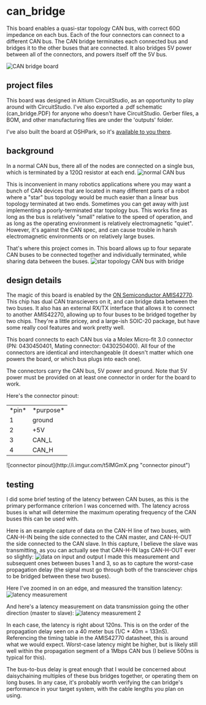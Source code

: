 # can_bridge
This board enables a quasi-star topology CAN bus, with correct 60Ω impedance on each bus. Each of the four connectors can connect to a different CAN bus. The CAN bridge terminates each connected bus and bridges it to the other buses that are connected. It also bridges 5V power between all of the connectors, and powers itself off the 5V bus.

![CAN bridge board](http://i.imgur.com/OkmIAWQ.png?2 "CAN bridge board")

## project files
This board was designed in Altium CircuitStudio, as an opportunity to play around with CircuitStudio. I've also exported a .pdf schematic (can_bridge.PDF) for anyone who doesn't have CircuitStudio. Gerber files, a BOM, and other manufacturing files are under the 'outputs' folder.

I've also built the board at OSHPark, so it's [available to you there](https://oshpark.com/shared_projects/wRxKJq7h).

## background
In a normal CAN bus, there all of the nodes are connected on a single bus, which is terminated by a 120Ω resistor at each end.
![normal CAN bus](http://i.imgur.com/MDjxx2U.png "normal CAN bus")

This is inconvenient in many robotics applications where you may want a bunch of CAN devices that are located in many different parts of a robot where a "star" bus topology would be much easier than a linear bus topology terminated at two ends. Sometimes you can get away with just implementing a poorly-terminated star topology bus. This works fine as long as the bus is relatively "small" relative to the speed of operation, and as long as the operating environment is relatively electromagnetic "quiet". However, it's against the CAN spec, and can cause trouble in harsh electromagnetic environments or on relatively large buses.

That's where this project comes in. This board allows up to four separate CAN buses to be connected together and individually terminated, while sharing data between the buses.
![star topology CAN bus with bridge](http://i.imgur.com/2w7mv6w.png "star topology CAN bus with bridge")

## design details
The magic of this board is enabled by the [ON Semiconductor AMIS42770](http://datasheet.octopart.com/AMIS42770ICAW1RG-ON-Semiconductor-datasheet-8360231.pdf). This chip has dual CAN transcievers on it, and can bridge data between the two buses. It also has an external RX/TX interface that allows it to connect to another AMIS42270, allowing up to four buses to be bridged together by two chips. They're a little pricey, and a large-ish SOIC-20 package, but have some really cool features and work pretty well. 

This board connects to each CAN bus via a Molex Micro-fit 3.0 connector (PN: 0430450401, Mating connector: 0430250400). All four of the connectors are identical and interchangeable (it doesn't matter which one powers the board, or which bus plugs into each one).

The connectors carry the CAN bus, 5V power and ground. Note that 5V power must be provided on at least one connector in order for the board to work.

Here's the connector pinout:
<table>
<tr><td>*pin*</td><td>*purpose*</td></tr>
<tr><td>1</td><td>ground</td></tr>
<tr><td>2</td><td>+5V</td></tr>
<tr><td>3</td><td>CAN_L</td></tr>
<tr><td>4</td><td>CAN_H</td></tr>
</table>
![connector pinout](http://i.imgur.com/t5lMGmX.png "connector pinout")

## testing
I did some brief testing of the latency between CAN buses, as this is the primary performance criterion I was concerned with. The latency across buses is what will determine the maximum operating frequency of the CAN buses this can be used with.

Here is an example capture of data on the CAN-H line of two buses, with CAN-H-IN being the side connected to the CAN master, and CAN-H-OUT the side connected to the CAN slave. In this capture, I believe the slave was transmitting, as you can actually see that CAN-H-IN lags CAN-H-OUT ever so slightly:
![data on input and output](http://i.imgur.com/YNX6UgS.png "data on input and output")
I made this measurement and subsequent ones between buses 1 and 3, so as to capture the worst-case propagation delay (the signal must go through both of the transciever chips to be bridged between these two buses).

Here I've zoomed in on an edge, and measured the transition latency:
![latency measurement](http://i.imgur.com/09QWqca.png "latency measurement")

And here's a latency measurement on data transmission going the other direction (master to slave):
![latency measurement 2](http://i.imgur.com/y67Nuhp.png "latency measurement 2")

In each case, the latency is right about 120ns. This is on the order of the propagation delay seen on a 40 meter bus (1/C * 40m = 133nS). Referencing the timing table in the AMIS42770 datasheet, this is around what we would expect. Worst-case latency might be higher, but is likely still well within the propagation segment of a 1Mbps CAN bus (I believe 500ns is typical for this). 

The bus-to-bus delay is great enough that I would be concerned about daisychaining multiples of these bus bridges together, or operating them on long buses. In any case, it's probably worth verifying the can bridge's performance in your target system, with the cable lengths you plan on using. 

